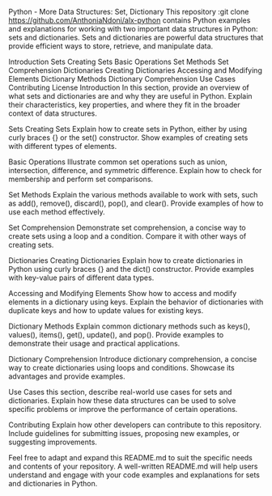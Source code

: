 Python - More Data Structures: Set, Dictionary
This repository :git clone https://github.com/AnthoniaNdoni/alx-python contains Python examples and explanations for working with two important data structures in Python: sets and dictionaries. Sets and dictionaries are powerful data structures that provide efficient ways to store, retrieve, and manipulate data.

Introduction
Sets
Creating Sets
Basic Operations
Set Methods
Set Comprehension
Dictionaries
Creating Dictionaries
Accessing and Modifying Elements
Dictionary Methods
Dictionary Comprehension
Use Cases
Contributing
License
Introduction
In this section, provide an overview of what sets and dictionaries are and why they are useful in Python. Explain their characteristics, key properties, and where they fit in the broader context of data structures.

Sets
Creating Sets
Explain how to create sets in Python, either by using curly braces {} or the set() constructor. Show examples of creating sets with different types of elements.

Basic Operations
Illustrate common set operations such as union, intersection, difference, and symmetric difference. Explain how to check for membership and perform set comparisons.

Set Methods
Explain the various methods available to work with sets, such as add(), remove(), discard(), pop(), and clear(). Provide examples of how to use each method effectively.

Set Comprehension
Demonstrate set comprehension, a concise way to create sets using a loop and a condition. Compare it with other ways of creating sets.

Dictionaries
Creating Dictionaries
Explain how to create dictionaries in Python using curly braces {} and the dict() constructor. Provide examples with key-value pairs of different data types.

Accessing and Modifying Elements
Show how to access and modify elements in a dictionary using keys. Explain the behavior of dictionaries with duplicate keys and how to update values for existing keys.

Dictionary Methods
Explain common dictionary methods such as keys(), values(), items(), get(), update(), and pop(). Provide examples to demonstrate their usage and practical applications.

Dictionary Comprehension
Introduce dictionary comprehension, a concise way to create dictionaries using loops and conditions. Showcase its advantages and provide examples.

Use Cases
this section, describe real-world use cases for sets and dictionaries. Explain how these data structures can be used to solve specific problems or improve the performance of certain operations.

Contributing
Explain how other developers can contribute to this repository. Include guidelines for submitting issues, proposing new examples, or suggesting improvements.

Feel free to adapt and expand this README.md to suit the specific needs and contents of your repository. A well-written README.md will help users understand and engage with your code examples and explanations for sets and dictionaries in Python.